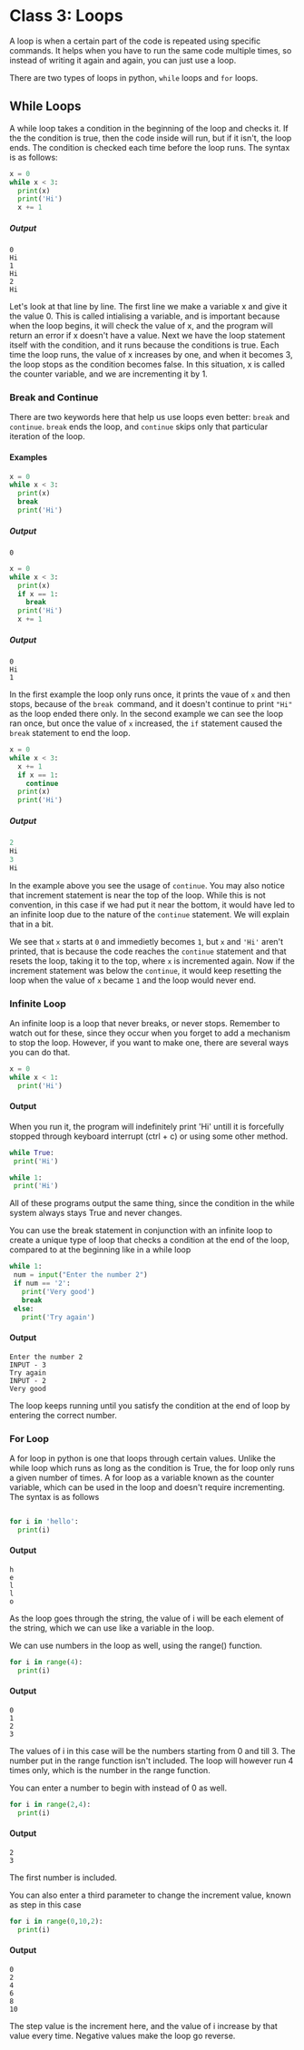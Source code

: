 # Class 3: Loops

A loop is when a certain part of the code is repeated using specific commands. It helps when you have to run the same code multiple times, so instead of writing it again and again, you can just use a loop.

There are two types of loops in python, ``while`` loops and ``for`` loops.

## While Loops

A while loop takes a condition in the beginning of the loop and checks it. If the the condition is true, then the code inside will run, but if it isn't, the loop ends. The condition is checked each time before the loop runs. The syntax is as follows:

```python
x = 0
while x < 3:
  print(x)
  print('Hi')
  x += 1
```

##### Output

```
0
Hi
1
Hi
2
Hi
```

Let's look at that line by line. The first line we make a variable x and give it the value 0. This is called intialising a variable, and is important because when the loop begins, it will check the value of x, and the program will return an error if x doesn't have a value. Next we have the loop statement itself with the condition, and it runs because the conditions is true. Each time the loop runs, the value of x increases by one, and when it becomes 3, the loop stops as the condition becomes false. In this situation, x is called the counter variable, and we are incrementing it by 1.

### Break and Continue

There are two keywords here that help us use loops even better: ``break`` and ``continue``. ``break`` ends the loop, and ``continue`` skips only that particular iteration of the loop.

#### Examples

```python
x = 0
while x < 3:
  print(x)
  break
  print('Hi')
```

##### Output

```
0
```

```python
x = 0
while x < 3:
  print(x)
  if x == 1:
    break
  print('Hi')
  x += 1
```

##### Output

```
0
Hi
1
```

In the first example the loop only runs once, it prints the vaue of ``x`` and then stops, because of the ``break ``command, and it doesn't continue to print ``"Hi"`` as the loop ended there only. In the second example we can see the loop ran once, but once the value of ``x`` increased, the ``if`` statement caused the ``break`` statement to end the loop.

```python
x = 0
while x < 3:
  x += 1
  if x == 1:
    continue
  print(x)
  print('Hi')
```

##### Output

```python
2
Hi
3
Hi
```

In the example above you see the usage of ``continue``. You may also notice that increment statement is near the top of the loop. While this is not convention, in this case if we had put it near the bottom, it would have led to an infinite loop due to the nature of the ``continue`` statement. We will explain that in a bit. 

We see that ``x`` starts at ``0`` and immedietly becomes ``1``, but ``x`` and ``'Hi'`` aren't printed, that is because the code reaches the ``continue`` statement and that resets the loop, taking it to the top, where ``x`` is incremented again. Now if the increment statement was below the ``continue``, it would keep resetting the loop when the value of ``x`` became ``1`` and the loop would never end. 

### Infinite Loop

An infinite loop is a loop that never breaks, or never stops. Remember to watch out for these, since they occur when you forget to add a mechanism to stop the loop. However, if you want to make one, there are several ways you can do that. 

```python
x = 0
while x < 1:
  print('Hi')
 ```
 
 #### Output
 
 
 When you run it, the program will indefinitely print 'Hi' untill it is forcefully stopped through keyboard interrupt (ctrl + c) or using some other method.
 
 ```python
 while True:
  print('Hi')
 ```
 
 ```python 
 while 1:
  print('Hi')
 ```
 
 All of these programs output the same thing, since the condition in the while system always stays True and never changes. 
 
You can use the break statement in conjunction with an infinite loop to create a unique type of loop that checks a condition at the end of the loop, compared to at the beginning like in a while loop
 
 ```python
 while 1:
  num = input("Enter the number 2")
  if num == '2':
    print('Very good')
    break 
  else:
    print('Try again')
 ```
 
 #### Output
 
 ``` 
 Enter the number 2
 INPUT - 3
 Try again
 INPUT - 2
 Very good
 ```
 
The loop keeps running until you satisfy the condition at the end of loop by entering the correct number.
 
### For Loop
 
A for loop in python is one that loops through certain values. Unlike the while loop which runs as long as the condition is True, the for loop only runs a given number of times.
A for loop as a variable known as the counter variable, which can be used in the loop and doesn't require incrementing. The syntax is as follows

```python

for i in 'hello':
  print(i)
 ```
 
#### Output

```
h
e
l
l
o
```

As the loop goes through the string, the value of i will be each element of the string, which we can use like a variable in the loop. 

We can use numbers in the loop as well, using the range() function.

```python
for i in range(4):
  print(i)
```

#### Output

```
0
1
2
3
```

The values of i in this case will be the numbers starting from 0 and till 3. The number put in the range function isn't included. The loop will however run 4 times only, which is the number in the range function. 

You can enter a number to begin with instead of 0 as well. 
```python 
for i in range(2,4):
  print(i)
```

#### Output
 
```
2
3
```

The first number is included. 

You can also enter a third parameter to change the increment value, known as step in this case

```python
for i in range(0,10,2):
  print(i)
```

#### Output

```
0
2
4
6
8
10
```

The step value is the increment here, and the value of i increase by that value every time. Negative values make the loop go reverse. 



 
 
